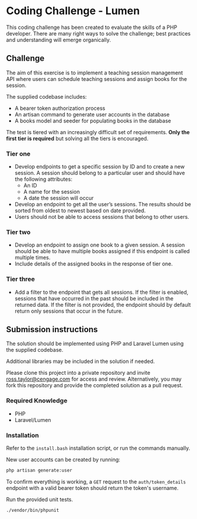 # Coding Challenge - Lumen

This coding challenge has been created to evaluate the skills of a PHP developer. There are many right ways to solve the challenge; best practices and understanding will emerge organically.

## Challenge

The aim of this exercise is to implement a teaching session management API where users can schedule teaching sessions and assign books for the session.

The supplied codebase includes:

-   A bearer token authorization process
-   An artisan command to generate user accounts in the database
-   A books model and seeder for populating books in the database

The test is tiered with an increasingly difficult set of requirements. **Only the first tier is required** but solving all the tiers is encouraged.

### Tier one

-   Develop endpoints to get a specific session by ID and to create a new session. A session should belong to a particular user and should have the following attributes:
    -   An ID
    -   A name for the session
    -   A date the session will occur
-   Develop an endpoint to get all the user’s sessions. The results should be sorted from oldest to newest based on date provided.
-   Users should not be able to access sessions that belong to other users.

### Tier two

-   Develop an endpoint to assign one book to a given session. A session should be able to have multiple books assigned if this endpoint is called multiple times.
-   Include details of the assigned books in the response of tier one.

### Tier three

-   Add a filter to the endpoint that gets all sessions. If the filter is enabled, sessions that have occurred in the past should be included in the returned data. If the filter is not provided, the endpoint should by default return only sessions that occur in the future.

## Submission instructions

The solution should be implemented using PHP and Laravel Lumen using the supplied codebase.

Additional libraries may be included in the solution if needed.

Please clone this project into a private repository and invite ross.taylor@cengage.com for access and review. Alternatively, you may fork this repository and provide the completed solution as a pull request.

### Required Knowledge

-   PHP
-   Laravel/Lumen

### Installation

Refer to the `install.bash` installation script, or run the commands manually.

New user accounts can be created by running:

```bash
php artisan generate:user
```

To confirm everything is working, a `GET` request to the `auth/token_details` endpoint with a valid bearer token should return the token's username.

Run the provided unit tests.

```bash
./vendor/bin/phpunit
```
